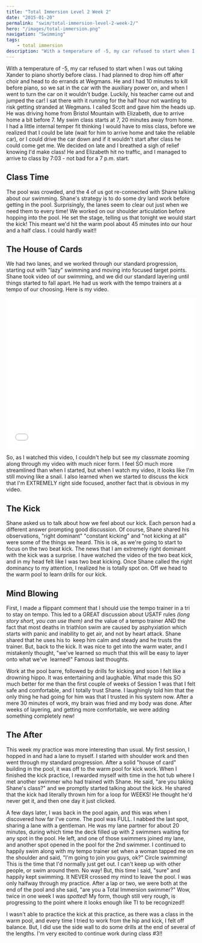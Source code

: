 ```yaml
---
title: "Total Immersion Level 2 Week 2"
date: "2015-01-20"
permalink: "swim/total-immersion-level-2-week-2/"
hero: "/images/total-immersion.png"
navigation: "Swimming"
tags:
    - total immersion
description: "With a temperature of -5, my car refused to start when I was out taking Xander to piano shortly before class. I had planned to drop him off after choir and head to do errands at Wegmans."
---
```


With a temperature of -5, my car refused to start when I was out taking Xander to piano shortly before class. I had planned to drop him off after choir and head to do errands at Wegmans. He and I had 10 minutes to kill before piano, so we sat in the car with the auxiliary power on, and when I went to turn the car on it wouldn't budge. Luckily, his teacher came out and jumped the car! I sat there with it running for the half hour not wanting to risk getting stranded at Wegmans. I called Scott and gave him the heads up. He was driving home from Bristol Mountain with Elizabeth, due to arrive home a bit before 7. My swim class starts at 7, 20 minutes away from home. I had a little internal temper fit thinking I would have to miss class, before we realized that I could be late (wait for him to arrive home and take the reliable car), or I could drive the car down and if it wouldn't start after class he could come get me. We decided on late and I breathed a sigh of relief knowing I'd make class! He and Elizabeth hit no traffic, and I managed to arrive to class by 7:03 - not bad for a 7 p.m. start.

## Class Time

The pool was crowded, and the 4 of us got re-connected with Shane talking about our swimming. Shane's strategy is to do some dry land work before getting in the pool. Surprisingly, the lanes seem to clear out just when we need them to every time! We worked on our shoulder articulation before hopping into the pool. He set the stage, telling us that tonight we would start the kick! This meant we'd hit the warm pool about 45 minutes into our hour and a half class. I could hardly wait!!

## The House of Cards

We had two lanes, and we worked through our standard progression, starting out with "lazy" swimming and moving into focused target points. Shane took video of our swimming, and we did our standard layering until things started to fall apart. He had us work with the tempo trainers at a tempo of our choosing. Here is my video.

<iframe src="//player.vimeo.com/video/117261004" width="100%" height="400" frameborder="0" allowfullscreen="allowfullscreen"></iframe>

So, as I watched this video, I couldn't help but see my classmate zooming along through my video with much nicer form. I feel SO much more streamlined than when I started, but when I watch my video, it looks like I'm still moving like a snail. I also learned when we started to discuss the kick that I'm EXTREMELY right side focused, another fact that is obvious in my video.

## The Kick

Shane asked us to talk about how we feel about our kick. Each person had a different answer prompting good discussion. Of course, Shane shared his observations, "right dominant" "constant kicking" and "not kicking at all" were some of the things we heard. This is ok, as we're going to start to focus on the two beat kick. The news that I am extremely right dominant with the kick was a surprise. I have watched the video of the two beat kick, and in my head felt like I was two beat kicking. Once Shane called the right dominancy to my attention, I realized he is totally spot on. Off we head to the warm pool to learn drills for our kick.

## Mind Blowing

First, I made a flippant comment that I should use the tempo trainer in a tri to stay on tempo. This led to a GREAT discussion about USATF rules _(long story short, you can use them)_ and the value of a tempo trainer AND the fact that most deaths in triathlon swim are caused by asphyxiation which starts with panic and inability to get air, and not by heart attack. Shane shared that he uses his to  keep him calm and steady and he trusts the trainer. But, back to the kick. It was nice to get into the warm water, and I mistakenly thought, "we've learned so much that this will be easy to layer onto what we've  learned!" Famous last thoughts.

Work at the pool barre, followed by drills for kicking and soon I felt like a drowning hippo. It was entertaining and laughable. What made this SO much better for me than the first couple of weeks of Session 1 was that I felt safe and comfortable, and I totally trust Shane. I laughingly told him that the only thing he had going for him was that I trusted in his system now. After a mere 30 minutes of work, my brain was fried and my body was done. After weeks of layering, and getting more comfortable, we were adding something completely new!

## The After

This week my practice was more interesting than usual. My first session, I hopped in and had a lane to myself. I started with shoulder work and then went through my standard progression. After a solid "house of card" building in the pool, it was off to the warm pool for kick work. When I finished the kick practice, I rewarded myself with time in the hot tub where I met another swimmer who had trained with Shane. He said, "are you taking Shane's class?" and we promptly started talking about the kick. He shared that the kick had literally thrown him for a loop for WEEKS! He thought he'd never get it, and then one day it just clicked.

A few days later, I was back in the pool again, and this was when I discovered how far I've come. The pool was FULL. I nabbed the last spot, sharing a lane with a gentleman. He was my lane partner for about 20 minutes, during which time the deck filled up with 2 swimmers waiting for any spot in the pool. He left, and one of those swimmers joined my lane, and another spot opened in the pool for the 2nd swimmer. I continued to happily swim along with my tempo trainer set when a woman tapped me on the shoulder and said, "I'm going to join you guys, ok?" Circle swimming! This is the time that I'd normally just get out. I can't keep up with other people, or swim around them. No way! But, this time I said, "sure" and happily kept swimming. It NEVER crossed my mind to leave the pool. I was only halfway through my practice. After a lap or two, we were both at the end of the pool and she said, "are you a Total Immersion swimmer?" Wow, twice in one week I was _spotted_! My form, though still very rough, is progressing to the point where it looks enough like TI to be recognized!!

I wasn't able to practice the kick at this practice, as there was a class in the warm pool, and every time I tried to work from the hip and kick, I felt off balance. But, I did use the side wall to do some drills at the end of several of the lengths. I'm very excited to continue work during class #3!!
